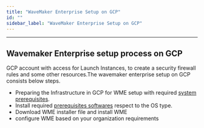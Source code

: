 ```yaml
---
title: "WaveMaker Enterprise Setup on GCP"
id: ""
sidebar_label: "WaveMaker Enterprise Setup on GCP"
---
```

---

## Wavemaker Enterprise setup process on GCP

GCP account with access for Launch Instances, to create a security firewall rules and some other resources.The wavemaker enterprise setup on GCP consists below steps.

- Preparing the Infrastructure in GCP for WME setup with required [system prerequisites](../prerequisites.md).
- Install required [prerequisites softwares](install-prerequisites.md) respect to the OS type.
- Download WME installer file and install WME
- configure WME based on your organization requirements
